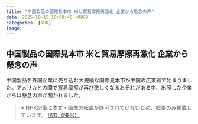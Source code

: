 ```yaml
---
title: "中国製品の国際見本市 米と貿易摩擦再激化 企業から懸念の声"
date: 2025-10-15 10:08:46 +0900
categories: [NHK]
image: 
---
```

## 中国製品の国際見本市 米と貿易摩擦再激化 企業から懸念の声

中国製品を外国企業に売り込む大規模な国際見本市が中国の広東省で始まりました。アメリカとの間で貿易摩擦が再び激しくなるおそれがある中、出展した企業からは懸念の声が聞かれました。

> ※ NHK記事は本文・画像の転載が許可されていないため、概要のみ掲載しています。
[出典（NHK）](http://www3.nhk.or.jp/news/html/20251015/k10014950221000.html)
